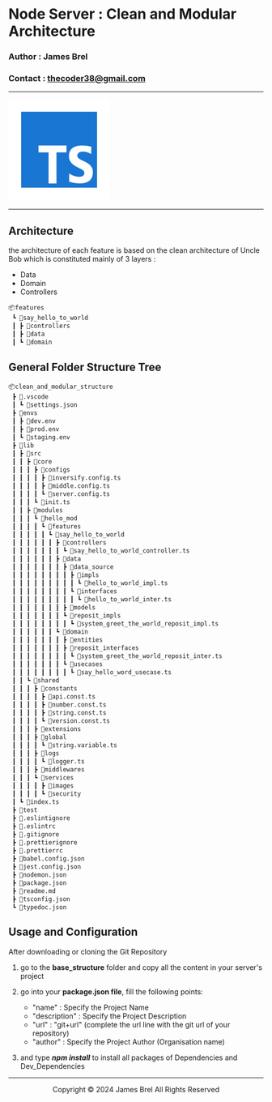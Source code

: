 # Node Server : Clean and Modular Architecture

### Author : James Brel

### Contact : thecoder38@gmail.com 
---

<img src="img/typescript.png" alt="logo" width="200" height="200">

---

## Architecture 
   the architecture of each feature is based on the clean architecture of Uncle Bob which is constituted mainly of 3 layers :
   - Data
   - Domain
   - Controllers  
```
📦features
 ┗ 📂say_hello_to_world
 ┃ ┣ 📂controllers
 ┃ ┣ 📂data
 ┃ ┗ 📂domain
```  

## General Folder Structure Tree 
```
📦clean_and_modular_structure
 ┣ 📂.vscode
 ┃ ┗ 📜settings.json
 ┣ 📂envs
 ┃ ┣ 📜dev.env
 ┃ ┣ 📜prod.env
 ┃ ┗ 📜staging.env
 ┣ 📂lib
 ┃ ┣ 📂src
 ┃ ┃ ┣ 📂core
 ┃ ┃ ┃ ┣ 📂configs
 ┃ ┃ ┃ ┃ ┣ 📜inversify.config.ts
 ┃ ┃ ┃ ┃ ┣ 📜middle.config.ts
 ┃ ┃ ┃ ┃ ┗ 📜server.config.ts
 ┃ ┃ ┃ ┗ 📜init.ts
 ┃ ┃ ┣ 📂modules
 ┃ ┃ ┃ ┗ 📂hello_mod
 ┃ ┃ ┃ ┃ ┗ 📂features
 ┃ ┃ ┃ ┃ ┃ ┗ 📂say_hello_to_world
 ┃ ┃ ┃ ┃ ┃ ┃ ┣ 📂controllers
 ┃ ┃ ┃ ┃ ┃ ┃ ┃ ┗ 📜say_hello_to_world_controller.ts
 ┃ ┃ ┃ ┃ ┃ ┃ ┣ 📂data
 ┃ ┃ ┃ ┃ ┃ ┃ ┃ ┣ 📂data_source
 ┃ ┃ ┃ ┃ ┃ ┃ ┃ ┃ ┣ 📂impls
 ┃ ┃ ┃ ┃ ┃ ┃ ┃ ┃ ┃ ┗ 📜hello_to_world_impl.ts
 ┃ ┃ ┃ ┃ ┃ ┃ ┃ ┃ ┗ 📂interfaces
 ┃ ┃ ┃ ┃ ┃ ┃ ┃ ┃ ┃ ┗ 📜hello_to_world_inter.ts
 ┃ ┃ ┃ ┃ ┃ ┃ ┃ ┣ 📂models
 ┃ ┃ ┃ ┃ ┃ ┃ ┃ ┗ 📂reposit_impls
 ┃ ┃ ┃ ┃ ┃ ┃ ┃ ┃ ┗ 📜system_greet_the_world_reposit_impl.ts
 ┃ ┃ ┃ ┃ ┃ ┃ ┗ 📂domain
 ┃ ┃ ┃ ┃ ┃ ┃ ┃ ┣ 📂entities
 ┃ ┃ ┃ ┃ ┃ ┃ ┃ ┣ 📂reposit_interfaces
 ┃ ┃ ┃ ┃ ┃ ┃ ┃ ┃ ┗ 📜system_greet_the_world_reposit_inter.ts
 ┃ ┃ ┃ ┃ ┃ ┃ ┃ ┗ 📂usecases
 ┃ ┃ ┃ ┃ ┃ ┃ ┃ ┃ ┗ 📜say_hello_word_usecase.ts
 ┃ ┃ ┗ 📂shared
 ┃ ┃ ┃ ┣ 📂constants
 ┃ ┃ ┃ ┃ ┣ 📜api.const.ts
 ┃ ┃ ┃ ┃ ┣ 📜number.const.ts
 ┃ ┃ ┃ ┃ ┣ 📜string.const.ts
 ┃ ┃ ┃ ┃ ┗ 📜version.const.ts
 ┃ ┃ ┃ ┣ 📂extensions
 ┃ ┃ ┃ ┣ 📂global
 ┃ ┃ ┃ ┃ ┗ 📜string.variable.ts
 ┃ ┃ ┃ ┣ 📂logs
 ┃ ┃ ┃ ┃ ┗ 📜logger.ts
 ┃ ┃ ┃ ┣ 📂middlewares
 ┃ ┃ ┃ ┗ 📂services
 ┃ ┃ ┃ ┃ ┣ 📂images
 ┃ ┃ ┃ ┃ ┗ 📂security
 ┃ ┗ 📜index.ts
 ┣ 📂test
 ┣ 📜.eslintignore
 ┣ 📜.eslintrc
 ┣ 📜.gitignore
 ┣ 📜.prettierignore
 ┣ 📜.prettierrc
 ┣ 📜babel.config.json
 ┣ 📜jest.config.json
 ┣ 📜nodemon.json
 ┣ 📜package.json
 ┣ 📜readme.md
 ┣ 📜tsconfig.json
 ┗ 📜typedoc.json
```

## Usage and Configuration

After downloading or cloning the Git Repository

  1. go to the **base_structure** folder and copy all the content in your server's project
   
  2. go into your **package.json file**, fill the following points:
   
     - "name" : Specify the Project Name
     - "description" : Specify the Project Description
     - "url" : "git+url" (complete the url line with the git url of your repository)
     - "author" : Specify the Project Author (Organisation name)
  
  3. and type ***npm install*** to install all packages of Dependencies and Dev_Dependencies 

---
<p style="text-align: center"> Copyright &copy; 2024 James Brel All Rights Reserved</p>
